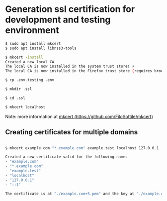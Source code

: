 # Generation ssl certification for development and testing environment

```sh
$ sudo apt install mkcert
$ sudo apt install libnss3-tools

$ mkcert -install
Created a new local CA
The local CA is now installed in the system trust store! ⚡️
The local CA is now installed in the Firefox trust store (requires browser restart)!

$ cp .env.testing .env

$ mkdir .ssl

$ cd .ssl

$ mkcert localhost

```

Note: more information at [mkcert (https://github.com/FiloSottile/mkcert)](https://github.com/FiloSottile/mkcert)

## Creating certificates for multiple domains

```sh

$ mkcert example.com "*.example.com" example.test localhost 127.0.0.1 ::1

Created a new certificate valid for the following names
- "example.com"
- "*.example.com"
- "example.test"
- "localhost"
- "127.0.0.1"
- "::1"

The certificate is at "./example.com+5.pem" and the key at "./example.com+5-key.pem"

```
